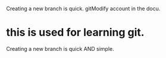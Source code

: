 Creating a new branch is quick.
gitModify account in the docu.
# this is used for learning git.
Creating a new branch is quick AND simple.
